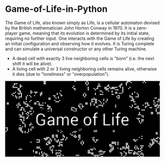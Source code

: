 # Game-of-Life-in-Python

The Game of Life, also known simply as Life, is a cellular automaton devised by the British mathematician John Horton Conway in 1970. It is a zero-player game, meaning that its evolution is determined by its initial state, requiring no further input. One interacts with the Game of Life by creating an initial configuration and observing how it evolves. It is Turing complete and can simulate a universal constructor or any other Turing machine.

- A dead cell with exactly 3 live neighboring cells is "born" (i.e. the next shift it will be alive).
- A living cell with 2 or 3 living neighboring cells remains alive, otherwise it dies (due to "loneliness" or "overpopulation").

![GameOfLife](/img/game_of_life.png)
